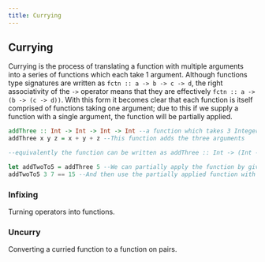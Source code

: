 ```yaml
---
title: Currying
---
```


## Currying

Currying is the process of translating a function with multiple arguments into a series of functions which each take 1 argument.
Although functions type signatures are written as `fctn :: a -> b -> c -> d`, the right associativity of the `->` operator means that they are effectively `fctn :: a -> (b -> (c -> d))`. 
With this form it becomes clear that each function is itself comprised of functions taking one argument; due to this if we supply a function with a single argument, the function will be partially applied.

```haskell
addThree :: Int -> Int -> Int -> Int --a function which takes 3 Integers and returns an Integer
addThree x y z = x + y + z --This function adds the three arguments

--equivalently the function can be written as addThree :: Int -> (Int -> (Int -> Int))

let addTwoTo5 = addThree 5 --We can partially apply the function by giving it one argument.
addTwoTo5 3 7 == 15 --And then use the partially applied function with only two arguments.
```


### Infixing
Turning operators into functions.

### Uncurry
Converting a curried function to a function on pairs.
